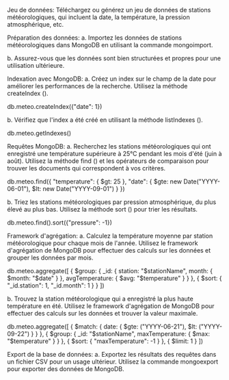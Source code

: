 Jeu de données: Téléchargez ou générez un jeu de données de stations météorologiques, qui incluent la date, la température, la pression atmosphérique, etc.

Préparation des données:
a. Importez les données de stations météorologiques dans MongoDB en utilisant la commande mongoimport.



b. Assurez-vous que les données sont bien structurées et propres pour une utilisation ultérieure.

Indexation avec MongoDB:
a. Créez un index sur le champ de la date pour améliorer les performances de la recherche. Utilisez la méthode createIndex ().

db.meteo.createIndex({"date": 1})


b. Vérifiez que l'index a été créé en utilisant la méthode listIndexes ().

db.meteo.getIndexes()


Requêtes MongoDB:
a. Recherchez les stations météorologiques qui ont enregistré une température supérieure à 25°C pendant les mois d'été (juin à août). Utilisez la méthode find () et les opérateurs de comparaison pour trouver les documents qui correspondent à vos critères.

db.meteo.find({
    "temperature": { $gt: 25 },
    "date": {
        $gte: new Date("YYYY-06-01"),
        $lt: new Date("YYYY-09-01")
    }
})


b. Triez les stations météorologiques par pression atmosphérique, du plus élevé au plus bas. Utilisez la méthode sort () pour trier les résultats.

db.meteo.find().sort({"pressure": -1})


Framework d'agrégation:
a. Calculez la température moyenne par station météorologique pour chaque mois de l'année. Utilisez le framework d'agrégation de MongoDB pour effectuer des calculs sur les données et grouper les données par mois.

db.meteo.aggregate([
    {
        $group: {
            _id: { 
                station: "$stationName",
                month: { $month: "$date" }
            },
            avgTemperature: { $avg: "$temperature" }
        }
    },
    {
        $sort: { 
            "_id.station": 1,
            "_id.month": 1
        }
    }
])


b. Trouvez la station météorologique qui a enregistré la plus haute température en été. Utilisez le framework d'agrégation de MongoDB pour effectuer des calculs sur les données et trouver la valeur maximale.

db.meteo.aggregate([
    {
        $match: {
            date: {
                $gte: ("YYYY-06-21"),
                $lt: ("YYYY-09-22")
            }
        }
    },
    {
        $group: {
            _id: "$stationName",
            maxTemperature: { $max: "$temperature" }
        }
    },
    {
        $sort: {
            "maxTemperature": -1
        }
    },
    {
        $limit: 1
    }
])


Export de la base de données:
a. Exportez les résultats des requêtes dans un fichier CSV pour un usage ultérieur. Utilisez la commande mongoexport pour exporter des données de MongoDB.